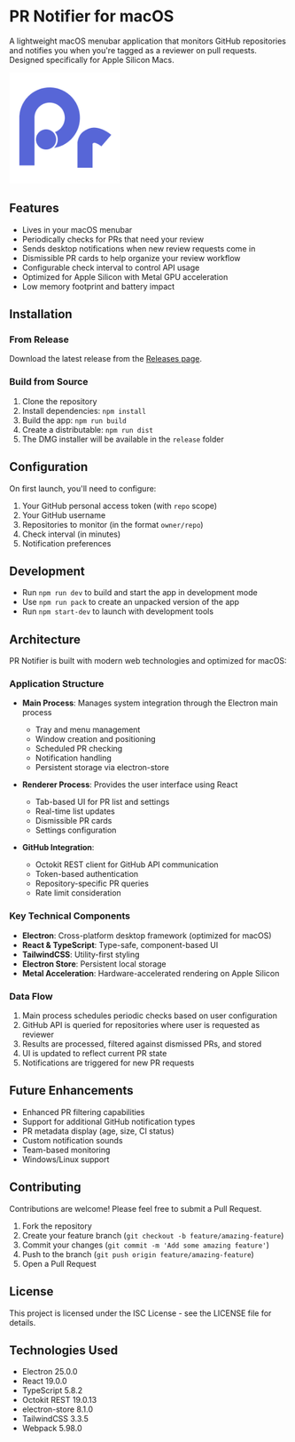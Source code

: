 # PR Notifier for macOS

A lightweight macOS menubar application that monitors GitHub repositories and notifies you when you're tagged as a reviewer on pull requests. Designed specifically for Apple Silicon Macs.

<img src="icon.png" alt="PR Notifier Screenshot" width="200" />

## Features

- Lives in your macOS menubar
- Periodically checks for PRs that need your review
- Sends desktop notifications when new review requests come in
- Dismissible PR cards to help organize your review workflow
- Configurable check interval to control API usage
- Optimized for Apple Silicon with Metal GPU acceleration
- Low memory footprint and battery impact

## Installation

### From Release

Download the latest release from the [Releases page](https://github.com/yourusername/pr-notifier-app/releases).

### Build from Source

1. Clone the repository
2. Install dependencies: `npm install`
3. Build the app: `npm run build`
4. Create a distributable: `npm run dist`
5. The DMG installer will be available in the `release` folder

## Configuration

On first launch, you'll need to configure:

1. Your GitHub personal access token (with `repo` scope)
2. Your GitHub username
3. Repositories to monitor (in the format `owner/repo`)
4. Check interval (in minutes)
5. Notification preferences

## Development

- Run `npm run dev` to build and start the app in development mode
- Use `npm run pack` to create an unpacked version of the app
- Run `npm start-dev` to launch with development tools

## Architecture

PR Notifier is built with modern web technologies and optimized for macOS:

### Application Structure

- **Main Process**: Manages system integration through the Electron main process
  - Tray and menu management
  - Window creation and positioning
  - Scheduled PR checking
  - Notification handling
  - Persistent storage via electron-store

- **Renderer Process**: Provides the user interface using React
  - Tab-based UI for PR list and settings
  - Real-time list updates
  - Dismissible PR cards
  - Settings configuration

- **GitHub Integration**: 
  - Octokit REST client for GitHub API communication
  - Token-based authentication
  - Repository-specific PR queries
  - Rate limit consideration

### Key Technical Components

- **Electron**: Cross-platform desktop framework (optimized for macOS)
- **React & TypeScript**: Type-safe, component-based UI
- **TailwindCSS**: Utility-first styling
- **Electron Store**: Persistent local storage
- **Metal Acceleration**: Hardware-accelerated rendering on Apple Silicon

### Data Flow

1. Main process schedules periodic checks based on user configuration
2. GitHub API is queried for repositories where user is requested as reviewer
3. Results are processed, filtered against dismissed PRs, and stored
4. UI is updated to reflect current PR state
5. Notifications are triggered for new PR requests

## Future Enhancements

- Enhanced PR filtering capabilities
- Support for additional GitHub notification types
- PR metadata display (age, size, CI status)
- Custom notification sounds
- Team-based monitoring
- Windows/Linux support

## Contributing

Contributions are welcome! Please feel free to submit a Pull Request.

1. Fork the repository
2. Create your feature branch (`git checkout -b feature/amazing-feature`)
3. Commit your changes (`git commit -m 'Add some amazing feature'`)
4. Push to the branch (`git push origin feature/amazing-feature`)
5. Open a Pull Request

## License

This project is licensed under the ISC License - see the LICENSE file for details.

## Technologies Used

- Electron 25.0.0
- React 19.0.0
- TypeScript 5.8.2
- Octokit REST 19.0.13
- electron-store 8.1.0
- TailwindCSS 3.3.5
- Webpack 5.98.0